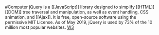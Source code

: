 #Computer 
jQuery is a [[JavaScript]] library designed to simplify [[HTML]] [[DOM]] tree traversal and manipulation, as well as event handling, CSS animation, and [[Ajax]]. It is free, open-source software using the permissive MIT License. As of May 2019, jQuery is used by 73% of the 10 million most popular websites.
[W3](https://www.w3schools.com/jquery/default.asp)